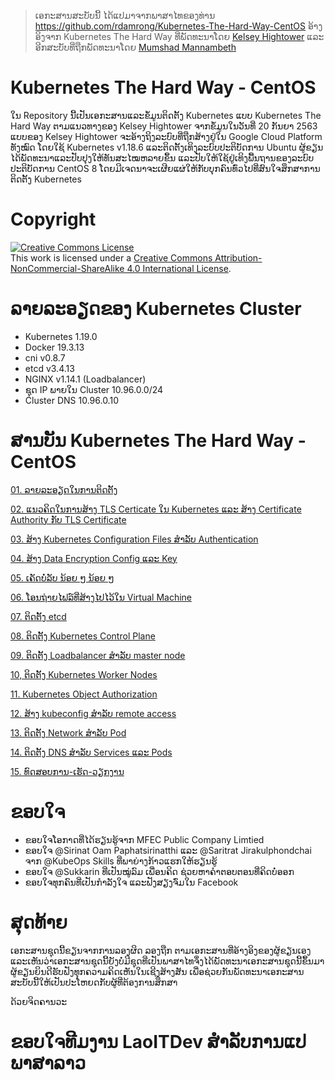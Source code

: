 > ເອກະສານສະບັບນີ້ ໄດ້ແປມາຈາກພາສາໄທຂອງທ່ານ https://github.com/rdamrong/Kubernetes-The-Hard-Way-CentOS ອ້າງອິງຈາກ Kubernetes The Hard Way ທີ່ພັດທະນາໂດຍ [Kelsey Hightower](https://github.com/kelseyhightower/kubernetes-the-hard-way) ແລະອີກສະບັບທີ່ຖືກພັດທະນາໂດຍ [Mumshad Mannambeth](https://github.com/mmumshad/kubernetes-the-hard-way)
# Kubernetes The Hard Way - CentOS
ໃນ Repository ນີ້ເປັນເອກະສານແລະຂໍ້ມູນຕິດຕັ້ງ Kubernetes ແບບ Kubernetes The Hard Way ຕາມແນວທາງຂອງ Kelsey Hightower ຈາກຂໍ້ມູນໃນວັນທີ່ 20 ກັນຍາ 2563 ແບບຂອງ Kelsey Hightower ຈະອ້າງຖິງລະບົບທີ່ຖືກສ້າງຢູ່ໃນ Google Cloud Platform ທັງໝົດ ໂດຍໃຊ້ Kubernetes v1.18.6 ແລະຕິດຕັ້ງເທິງລະບົບປະຕິບັດການ Ubuntu  ຜູ້ຂຽນໄດ້ພັດທະນາແລະປັບປຸງໃຫ້ທັນສະໄໝຫລາຍຂຶ້ນ ແລະປັບໃຫ້ໃຊ້ຢູ່ເທິງພື້ນຖານຂອງລະບົບປະຕິບັດການ CentOS 8 ໂດຍມີເຈດນາຈະເຜີຍແຜ່ໃຫ້ກັບບຸກຄົນທົ່ວໄປທີ່ສົນໃຈສຶກສາການຕິດຕັ້ງ Kubernetes 
# Copyright

<a rel="license" href="http://creativecommons.org/licenses/by-nc-sa/4.0/"><img alt="Creative Commons License" style="border-width:0" src="https://i.creativecommons.org/l/by-nc-sa/4.0/88x31.png" /></a><br />This work is licensed under a <a rel="license" href="http://creativecommons.org/licenses/by-nc-sa/4.0/">Creative Commons Attribution-NonCommercial-ShareAlike 4.0 International License</a>.
# ລາຍລະອຽດຂອງ Kubernetes Cluster
- Kubernetes 1.19.0
- Docker 19.3.13
- cni v0.8.7
- etcd v3.4.13
- NGINX v1.14.1 (Loadbalancer)
- ຊຸດ IP ພາຍໃນ Cluster 10.96.0.0/24
- Cluster DNS 10.96.0.10
# ສານບັນ Kubernetes The Hard Way - CentOS
[01. ລາຍລະອຽດໃນການຕິດຕັ້ງ](docs/01-prerequisites.md)

[02. ແນວຄິດໃນການສ້າງ TLS Certicate ໃນ Kubernetes ແລະ ສ້າງ Certificate Authority ກັບ TLS Certificate](docs/02-generating-tls-certificate.md)

[03. ສ້າງ Kubernetes Configuration Files ສຳລັບ Authentication](docs/03-generating-kubenetes-configuration-file.md)

[04. ສ້າງ Data Encryption Config ແລະ Key](docs/04-generating-data-encryption-key.md)

[05. ເຄັດບໍ່ລັບ ນ້ອຍ ໆ ນ້ອຍ ໆ](docs/05-tip-n-trick.md)

[06. ໂອນຖ່າຍໄຟລ໌ທີ່ສ້າງໄປໄວ້ໃນ Virtual Machine](docs/06-transfer-file.md)

[07. ຕິດຕັ້ງ etcd](docs/07-install_etcd_cluster.md)

[08. ຕິດຕັ້ງ Kubernetes Control Plane](docs/08-install_kubernetes_control_plane.md)

[09. ຕິດຕັ້ງ Loadbalancer ສຳລັບ master node](docs/09-loadbalancer.md)

[10, ຕິດຕັ້ງ Kubernetes Worker Nodes](docs/10-install-worker-node.md)

[11. Kubernetes Object Authorization](docs/11-kubernetes-object-authorization.md)

[12. ສ້າງ kubeconfig ສຳລັບ remote access](docs/12-kubectl-remote-access.md)

[13. ຕິດຕັ້ງ Network ສຳລັບ Pod](docs/13-pod-network.md)

[14. ຕິດຕັ້ງ DNS ສຳລັບ Services ແລະ Pods](docs/14-dns-for-services-and-pods.md)

[15. ທົດສອບການ-ເຮັດ-ວຽກງານ](docs/15-test.md)

# ຂອບໃຈ
- ຂອບໃຈໂອກາດທີ່ໄດ້ຮຽນຮູ້ຈາກ MFEC Public Company Limtied
- ຂອບໃຈ @Sirinat Oam Paphatsirinatthi ແລະ @Saritrat Jirakulphondchai ຈາກ @KubeOps Skills ທີ່ພາຍ່າງກ້າວແຮກໃຫ້ຮຽນຮູ້
- ຂອບໃຈ @Sukkarin ທີ່ເປັນໝູ່ລົມ ເພື່ອນຄິດ ຊ່ວຍຫາຄຳຕອບຕອນທີ່ຄິດບໍ່ອອກ
- ຂອບໃຈທຸກຄົນທີ່ເປັນກຳລັງໃຈ ແລະຟັງສຽງຈົ່ມໃນ Facebook

# ສຸດທ້າຍ
ເອກະສານຊຸດນີ້ຂຽນຈາກການລອງຜິດ ລອງຖືກ ຕາມເອກະສານທີ່ອ້າງອິງຂອງຜູ້ຂຽນເອງ ແລະເຫັນວ່າເອກະສານຊຸດນີ້ຍັງບໍ່ມີຊຸດທີ່ເປັນພາສາໄທຈຶ່ງໄດ້ພັດທະນາເອກະສານຊຸດນີ້ຂຶ້ນມາ ຜູ້ຂຽນຍິນດີຮັບຟັງທຸກຄວາມຄິດເຫັນໃນເຊີງສ້າງສັນ ເພື່ອຊ່ວຍກັນພັດທະນາເອກະສານສະບັບນີ້ໃຫ້ເປັນປະໂຫຍດກັບຜູ້ທີ່ຕ້ອງການສຶກສາ

ດ້ວຍຈິດຄານວະ

# ຂອບໃຈທີມງານ LaoITDev ສຳລັບການແປພາສາລາວ
